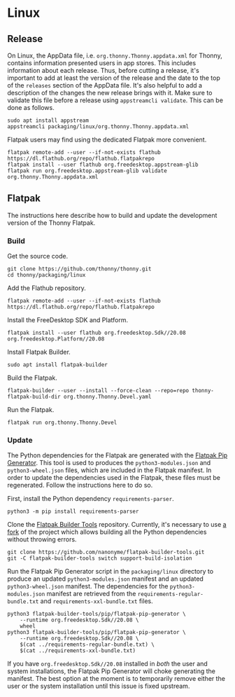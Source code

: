 # Linux

## Release

On Linux, the AppData file, i.e. `org.thonny.Thonny.appdata.xml` for Thonny, contains information presented users in app stores.
This includes information about each release.
Thus, before cutting a release, it's important to add at least the version of the release and the date to the top of the `releases` section of the AppData file.
It's also helpful to add a description of the changes the new release brings with it.
Make sure to validate this file before a release using `appstreamcli validate`.
This can be done as follows.

    sudo apt install appstream
    appstreamcli packaging/linux/org.thonny.Thonny.appdata.xml

Flatpak users may find using the dedicated Flatpak more convenient.

    flatpak remote-add --user --if-not-exists flathub https://dl.flathub.org/repo/flathub.flatpakrepo
    flatpak install --user flathub org.freedesktop.appstream-glib
    flatpak run org.freedesktop.appstream-glib validate org.thonny.Thonny.appdata.xml

## Flatpak

The instructions here describe how to build and update the development version of the Thonny Flatpak.

### Build

Get the source code.

    git clone https://github.com/thonny/thonny.git
    cd thonny/packaging/linux

Add the Flathub repository.

    flatpak remote-add --user --if-not-exists flathub https://dl.flathub.org/repo/flathub.flatpakrepo

Install the FreeDesktop SDK and Platform.

    flatpak install --user flathub org.freedesktop.Sdk//20.08 org.freedesktop.Platform//20.08

Install Flatpak Builder.

    sudo apt install flatpak-builder

Build the Flatpak.

    flatpak-builder --user --install --force-clean --repo=repo thonny-flatpak-build-dir org.thonny.Thonny.Devel.yaml

Run the Flatpak.

    flatpak run org.thonny.Thonny.Devel

### Update

The Python dependencies for the Flatpak are generated with the [Flatpak Pip Generator](https://github.com/flatpak/flatpak-builder-tools/tree/master/pip).
This tool is used to produces the `python3-modules.json` and `python3-wheel.json` files, which are included in the Flatpak manifest.
In order to update the dependencies used in the Flatpak, these files must be regenerated.
Follow the instructions here to do so.

First, install the Python dependency `requirements-parser`.

    python3 -m pip install requirements-parser

Clone the [Flatpak Builder Tools](https://github.com/flatpak/flatpak-builder-tools) repository.
Currently, it's necessary to use [a fork](https://github.com/nanonyme/flatpak-builder-tools) of the project which allows building all the Python dependencies without throwing errors.

    git clone https://github.com/nanonyme/flatpak-builder-tools.git
    git -C flatpak-builder-tools switch support-build-isolation

Run the Flatpak Pip Generator script in the `packaging/linux` directory to produce an updated `python3-modules.json` manifest and an updated `python3-wheel.json` manifest.
The dependencies for the `python3-modules.json` manifest are retrieved from the `requirements-regular-bundle.txt` and `requirements-xxl-bundle.txt` files.

    python3 flatpak-builder-tools/pip/flatpak-pip-generator \
        --runtime org.freedesktop.Sdk//20.08 \
        wheel
    python3 flatpak-builder-tools/pip/flatpak-pip-generator \
        --runtime org.freedesktop.Sdk//20.08 \
        $(cat ../requirements-regular-bundle.txt) \
        $(cat ../requirements-xxl-bundle.txt)

If you have `org.freedesktop.Sdk//20.08` installed in *both* the user and system installations, the Flatpak Pip Generator will choke generating the manifest.
The best option at the moment is to temporarily remove either the user or the system installation until this issue is fixed upstream.
